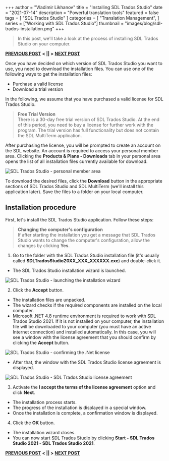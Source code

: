 +++
author = "Vladimir Likhanov"
title = "Installing SDL Trados Studio"
date = "2021-07-14"
description = "Powerful translation tools"
featured = false
tags = [
    "SDL Trados Studio"
]
categories = [
    "Translation Management",
]
series = ["Working with SDL Trados Studio"]
thumbnail = "images/blog/sdl-trados-installation.png"
+++

> In this post, we'll take a look at the process of installing SDL Trados Studio on your
computer.

[**PREVIOUS POST**](/post/sdl-trados-editions/) **< || >** [**NEXT POST**](/post/sdl-trados-multiterm-installation/)

Once you have decided on which version of SDL Trados Studio you want to use, you need to
download the installation files. You can use one of the following ways to get the installation files:

* Purchase a valid license
* Download a trial version

In the following, we assume that you have purchased a valid license for SDL Trados Studio.

> **Free Trial Version**<br />
There is a 30-day free trial version of SDL Trados Studio. At the end of this period, you
need to buy a license for further work with the program. The trial version has full
functionality but does not contain the SDL MultiTerm application.

After purchasing the license, you will be prompted to create an account on the SDL website.
An account is required to access your personal member area. Clicking the **Products & Plans - Downloads**
tab in your personal area opens the list of all installation files currently available for download.

![SDL Trados Studio - personal member area](/images/blog/sdl-personal-area.png)

To download the desired files, click the **Download** button in the appropriate sections of SDL
Trados Studio and SDL MultiTerm (we'll install this application later). Save the files to a folder
on your local computer.

## Installation procedure

First, let's install the SDL Trados Studio application. Follow these steps:

> **Changing the computer's configuration** <br />
If after starting the installation you get a message that SDL Trados Studio wants to change the
computer's configuration, allow the changes by clicking **Yes**.

1. Go to the folder with the SDL Trados Studio installation file (it's usually called
**SDLTradosStudio20XX_XXX_XXXXXX.exe**) and double-click it.<br />

* The SDL Trados Studio installation wizard is launched.

![SDL Trados Studio - launching the installation wizard](/images/blog/sdl-launching-installation-wizard.png)

2. Click the **Accept** button.

* The installation files are unpacked.
* The wizard checks if the required components are installed on the local computer.
* Microsoft .NET 4.8 runtime environment is required to work with SDL Trados Studio 2021.
If it is not installed on your computer, the installation file will be downloaded to your
computer (you must have an active Internet connection) and installed automatically. In this
case, you will see a window with the license agreement that you should confirm by clicking
the **Accept** button.

![SDL Trados Studio - confirming the .Net license](/images/blog/sdl-confirming-dotnet-license.png)

* After that, the window with the SDL Trados Studio license agreement is displayed.

![SDL Trados Studio - SDL Trados Studio license agreement](/images/blog/sdl-trados-license-agreement.png)

3. Activate the **I accept the terms of the license agreement** option and click **Next**.

* The installation process starts.
* The progress of the installation is displayed in a special window.
* Once the installation is complete, a confirmation window is displayed.

4. Click the **OK** button.

* The installation wizard closes.
* You can now start SDL Trados Studio by clicking **Start - SDL Trados Studio 2021 - SDL Trados Studio 2021**.

[**PREVIOUS POST**](/post/sdl-trados-editions/) **< || >** [**NEXT POST**](/post/sdl-trados-multiterm-installation/)